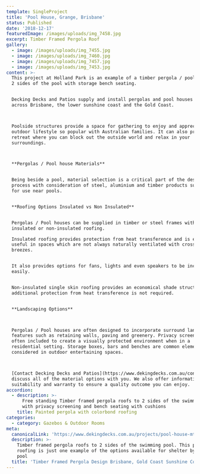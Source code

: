 ```yaml
---
template: SingleProject
title: 'Pool House, Grange, Brisbane'
status: Published
date: '2018-12-17'
featuredImage: /images/uploads/img_7458.jpg
excerpt: Timber Framed Pergola Roof
gallery:
  - image: /images/uploads/img_7455.jpg
  - image: /images/uploads/img_7460.jpg
  - image: /images/uploads/img_7457.jpg
  - image: /images/uploads/img_7453.jpg
content: >-
  This project at Holland Park is an example of a timber pergola / pool house on
  2 sides of the pool with storage bench seating. 


  Decking Decks and Patios supply and install pergolas and pool houses all
  across Brisbane, the lower sunshine coast and the Gold Coast.



  Poolside structures provide a space for gathering to enjoy and appreciate the
  outdoor lifestyle so popular with Australian families. It can also provide a
  retreat where you can block out the outside world and relax in your
  surroundings.



  **Pergolas / Pool house Materials**


  Being beside a pool, material selection is a critical part of the design
  process with consideration of steel, aluminium and timber products suitable
  for use near pools. 


  **Roofing Options Insulated vs Non Insulated**


  Pergolas / Pool houses can be supplied in timber or steel frames with
  insulated or non-insulated roofing.

  Insulated roofing provides protection from heat transference and is especially
  useful in spaces which are not always naturally ventilated with cross
  breezes. 


  It also provides options for fans, lights and even speakers to be incorporated
  easily. 


  Non-insulated single skin roofing provides an economical shade structure where
  additional protection from heat transference is not required.


  **Landscaping Options**



  Pergolas / Pool houses are often designed to incorporate surround landscape
  features such as retaining walls, paving and greenery. Privacy screens are
  often included to create a visually protected environment when in a
  residential setting. Storage boxes, bars and benches are common elements often
  considered in outdoor entertaining spaces.



  [Contact Decking Decks and Patios](https://www.dekingdecks.com.au/contact/) to
  discuss all of the material options with you. We also offer information around
  suitability and warranty to ensure a quality outcome you can enjoy.
accordion:
  - description: >-
      Free standing Timber framed pergola roofs to 2 sides of the swimming pool
      with privacy screening and bench seating with cushions
    title: Painted pergola with colorbond roofing
categories:
  - category: Gazebos & Outdoor Rooms
meta:
  canonicalLink: 'https://www.dekingdecks.com.au/projects/pool-house-mt-gravatt-brisbane/'
  description: >-
    Timber framed pergola roofs to 2 sides of the swimming pool. This poolside
    roofing is just one example of the options available for shelter by your
    pool
  title: 'Timber Framed Pergola Design Brisbane, Gold Coast Sunshine Coast '
---
```


